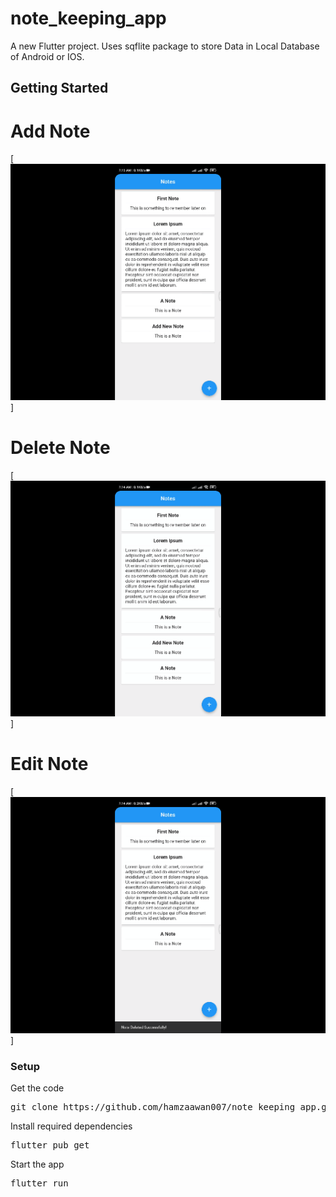 # note_keeping_app

A new Flutter project. Uses sqflite package to store Data in Local Database of Android or IOS.

## Getting Started

# Add Note
[![react portfoiio](assets/appImages/addNote.gif)]

# Delete Note
[![react portfoiio](assets/appImages/delNote.gif)]

# Edit Note
[![react portfoiio](assets/appImages/editNote.gif)]

### Setup

Get the code

<pre>git clone https://github.com/hamzaawan007/note_keeping_app.git</pre>
 
Install required dependencies

<pre>flutter pub get</pre>


Start the app

<pre>flutter run</pre>


